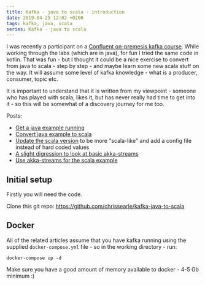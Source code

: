 ```yaml
---
title: Kafka - java to scala - introduction
date: 2019-04-25 12:02 +0200
tags: kafka, java, scala
series: Kafka - java to scala
---
```


I was recently a participant on a [Confluent on-premesis kafka course](https://www.confluent.io/training/). While working through the labs (which are in java), for fun I tried the same code in kotlin. That was fun - but I thought it could be a nice exercise to convert from java to scala - step by step - and maybe learn some new scala stuff on the way. It will assume some level of kafka knowledge - what is a producer, consumer, topic etc.

It is important to understand that it is written from my viewpoint - someone who has played with scala, likes it, but has never really had time to get into it - so this will be somewhat of a discovery journey for me too.

Posts:

- [Get a java example running](/2019/04/25/kafka-java-to-scala-java/)
- [Convert java example to scala](/2019/04/30/kafka-java-to-scala-scala-v1)
- [Update the scala version](/2019/05/03/kafka-java-to-scala-scala-v2/) to be more "scala-like" and add a config file instead of hard coded values
- [A slight digression to look at basic akka-streams](/2019/05/08/kafka-java-to-scala-akka-streams-basics/)
- [Use akka-streams for the scala example](/2019/05/15/kafka-java-to-scala-akka-streams-kafka/)


## Initial setup

Firstly you will need the code.

Clone this git repo: https://github.com/chrissearle/kafka-java-to-scala

## Docker

All of the related articles assume that you have kafka running using the supplied `docker-compose.yml` file - so in the working directory - run:

    docker-compose up -d

Make sure you have a good amount of memory available to docker - 4-5 Gb minimum :)
